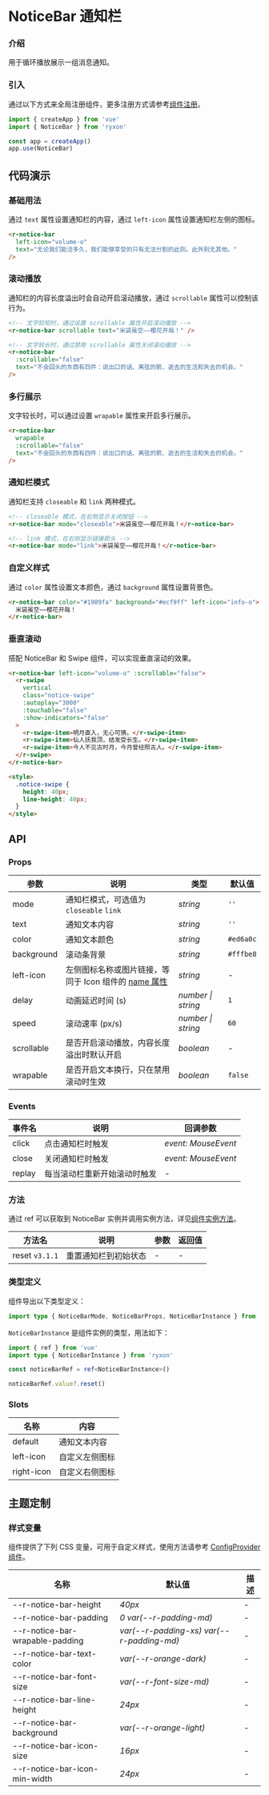 # NoticeBar 通知栏

### 介绍

用于循环播放展示一组消息通知。

### 引入

通过以下方式来全局注册组件，更多注册方式请参考[组件注册](#/zh-CN/advanced-usage#zu-jian-zhu-ce)。

```js
import { createApp } from 'vue'
import { NoticeBar } from 'ryxon'

const app = createApp()
app.use(NoticeBar)
```

## 代码演示

### 基础用法

通过 `text` 属性设置通知栏的内容，通过 `left-icon` 属性设置通知栏左侧的图标。

```html
<r-notice-bar
  left-icon="volume-o"
  text="无论我们能活多久，我们能够享受的只有无法分割的此刻，此外别无其他。"
/>
```

### 滚动播放

通知栏的内容长度溢出时会自动开启滚动播放，通过 `scrollable` 属性可以控制该行为。

```html
<!-- 文字较短时，通过设置 scrollable 属性开启滚动播放 -->
<r-notice-bar scrollable text="米袋虽空——樱花开哉！" />

<!-- 文字较长时，通过禁用 scrollable 属性关闭滚动播放 -->
<r-notice-bar
  :scrollable="false"
  text="不会回头的东西有四件：说出口的话、离弦的箭、逝去的生活和失去的机会。"
/>
```

### 多行展示

文字较长时，可以通过设置 `wrapable` 属性来开启多行展示。

```html
<r-notice-bar
  wrapable
  :scrollable="false"
  text="不会回头的东西有四件：说出口的话、离弦的箭、逝去的生活和失去的机会。"
/>
```

### 通知栏模式

通知栏支持 `closeable` 和 `link` 两种模式。

```html
<!-- closeable 模式，在右侧显示关闭按钮 -->
<r-notice-bar mode="closeable">米袋虽空——樱花开哉！</r-notice-bar>

<!-- link 模式，在右侧显示链接箭头 -->
<r-notice-bar mode="link">米袋虽空——樱花开哉！</r-notice-bar>
```

### 自定义样式

通过 `color` 属性设置文本颜色，通过 `background` 属性设置背景色。

```html
<r-notice-bar color="#1989fa" background="#ecf9ff" left-icon="info-o">
  米袋虽空——樱花开哉！
</r-notice-bar>
```

### 垂直滚动

搭配 NoticeBar 和 Swipe 组件，可以实现垂直滚动的效果。

```html
<r-notice-bar left-icon="volume-o" :scrollable="false">
  <r-swipe
    vertical
    class="notice-swipe"
    :autoplay="3000"
    :touchable="false"
    :show-indicators="false"
  >
    <r-swipe-item>明月直入，无心可猜。</r-swipe-item>
    <r-swipe-item>仙人抚我顶，结发受长生。</r-swipe-item>
    <r-swipe-item>今人不见古时月，今月曾经照古人。</r-swipe-item>
  </r-swipe>
</r-notice-bar>

<style>
  .notice-swipe {
    height: 40px;
    line-height: 40px;
  }
</style>
```

## API

### Props

| 参数 | 说明 | 类型 | 默认值 |
| --- | --- | --- | --- |
| mode | 通知栏模式，可选值为 `closeable` `link` | _string_ | `''` |
| text | 通知文本内容 | _string_ | `''` |
| color | 通知文本颜色 | _string_ | `#ed6a0c` |
| background | 滚动条背景 | _string_ | `#fffbe8` |
| left-icon | 左侧图标名称或图片链接，等同于 Icon 组件的 [name 属性](#/zh-CN/icon#props) | _string_ | - |
| delay | 动画延迟时间 (s) | _number \| string_ | `1` |
| speed | 滚动速率 (px/s) | _number \| string_ | `60` |
| scrollable | 是否开启滚动播放，内容长度溢出时默认开启 | _boolean_ | - |
| wrapable | 是否开启文本换行，只在禁用滚动时生效 | _boolean_ | `false` |

### Events

| 事件名 | 说明                         | 回调参数            |
| ------ | ---------------------------- | ------------------- |
| click  | 点击通知栏时触发             | _event: MouseEvent_ |
| close  | 关闭通知栏时触发             | _event: MouseEvent_ |
| replay | 每当滚动栏重新开始滚动时触发 | -                   |

### 方法

通过 ref 可以获取到 NoticeBar 实例并调用实例方法，详见[组件实例方法](#/zh-CN/advanced-usage#zu-jian-shi-li-fang-fa)。

| 方法名         | 说明                 | 参数 | 返回值 |
| -------------- | -------------------- | ---- | ------ |
| reset `v3.1.1` | 重置通知栏到初始状态 | -    | -      |

### 类型定义

组件导出以下类型定义：

```ts
import type { NoticeBarMode, NoticeBarProps, NoticeBarInstance } from 'ryxon'
```

`NoticeBarInstance` 是组件实例的类型，用法如下：

```ts
import { ref } from 'vue'
import type { NoticeBarInstance } from 'ryxon'

const noticeBarRef = ref<NoticeBarInstance>()

noticeBarRef.value?.reset()
```

### Slots

| 名称       | 内容           |
| ---------- | -------------- |
| default    | 通知文本内容   |
| left-icon  | 自定义左侧图标 |
| right-icon | 自定义右侧图标 |

## 主题定制

### 样式变量

组件提供了下列 CSS 变量，可用于自定义样式，使用方法请参考 [ConfigProvider 组件](/zh/component/config-provider.html)。

| 名称 | 默认值 | 描述 |
| --- | --- | --- |
| --r-notice-bar-height | _40px_ | - |
| --r-notice-bar-padding | _0 var(--r-padding-md)_ | - |
| --r-notice-bar-wrapable-padding | _var(--r-padding-xs) var(--r-padding-md)_ | - |
| --r-notice-bar-text-color | _var(--r-orange-dark)_ | - |
| --r-notice-bar-font-size | _var(--r-font-size-md)_ | - |
| --r-notice-bar-line-height | _24px_ | - |
| --r-notice-bar-background | _var(--r-orange-light)_ | - |
| --r-notice-bar-icon-size | _16px_ | - |
| --r-notice-bar-icon-min-width | _24px_ | - |
